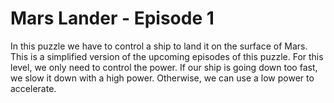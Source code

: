 # Mars Lander - Episode 1

In this puzzle we have to control a ship to land it on the surface of Mars.
This is a simplified version of the upcoming episodes of this puzzle.
For this level, we only need to control the power.
If our ship is going down too fast, we slow it down with a high power.
Otherwise, we can use a low power to accelerate.
